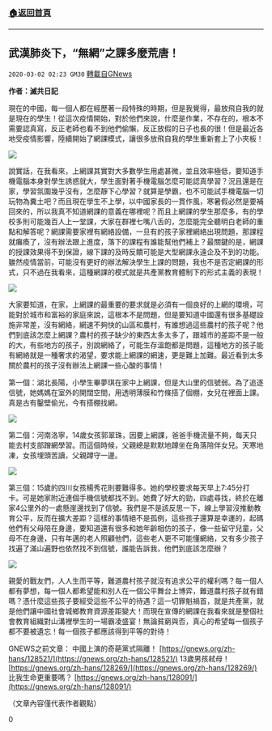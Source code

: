 ###  [:house:返回首頁](https://github.com/ourhimalayas/txt)
---

## 武漢肺炎下，“無網”之課多麼荒唐！
`2020-03-02 02:23 GM30` [轉載自GNews](https://gnews.org/zh-hant/129242/)

**作者：滅共日記**

現在的中國，每一個人都在經歷著一段特殊的時期，但是我覺得，最放飛自我的就是現在的學生！從這次疫情開始，對於他們來說，什麼是作業，不存在的，根本不需要認真寫，反正老師也看不到他們偷懶，反正放假的日子也長的很！但是最近各地受疫情影響，陸續開始了網課模式，讓很多放飛自我的學生重新套上了小夾板！

![](https://s3-ap-northeast-1.amazonaws.com/news.guo.offload.media/wp-content/uploads/2020/03/01210456/%E5%9B%BE%E7%89%871-6.png)

說實話，在我看來，上網課其實對大多數學生用處甚微，並且效率極低，要知道手機電腦本身對學生誘惑就大，學生面對著手機電腦怎麼可能認真學習？況且還是在家，學習氛圍幾乎沒有，怎麼靜下心學習？就算是學霸，也不可能試手機電腦一切玩物為糞土吧？而且現在學生不上學，以中國家長的一貫作風，寒暑假必然是要補回來的，所以我真不知道網課的意義在哪裡呢？而且上網課的學生那麼多，有的學校多則可能幾百人上一堂課，大家在群裡七嘴八舌的，怎麼能完全聽明白老師的重點和解答呢？網課需要家裡有網絡設備，一旦有的孩子家裡網絡出現問題，那課程就癱瘓了，沒有辦法跟上進度，落下的課程有誰能幫他們補上？最關鍵的是，網課的授課效果得不到保證，線下課的及時反饋可能是大型網課永遠企及不到的功能。雖然疫情當前，可能沒有更好的辦法解決學生上課的問題，我也不是否定網課的形式，只不過在我看來，這種網課的模式就是共產黨教育體制下的形式主義的表現！

![](https://s3-ap-northeast-1.amazonaws.com/news.guo.offload.media/wp-content/uploads/2020/03/01210534/%E5%9B%BE%E7%89%872-9.png)

大家要知道，在家，上網課的最重要的要求就是必須有一個良好的上網的環境，可能對於城市和富裕的家庭來說，這根本不是問題，但是要知道中國還有很多基礎設施非常差，沒有網絡，網速不夠快的山區和農村，有誰想過這些農村的孩子呢？他們到底該怎麼上網課？農村的孩子缺少的東西太多太多了，跟城市的差距不是一般的大，有些地方的孩子，別說網絡了，可能生存溫飽都是問題，這種地方的孩子能有網絡就是一種奢求的渴望，要求能上網課的網速，更是難上加難。最近看到太多關於農村的孩子沒有辦法上網課一些心酸的事情！

第一個：湖北長陽，小學生畢夢琪在家中上網課，但是大山里的信號弱。為了追逐信號，她媽媽在室外的開闊空間，用透明薄膜和竹條搭了個棚，女兒在裡面上課。真是古有鑿壁偷光，今有搭棚找網。

![](https://s3-ap-northeast-1.amazonaws.com/news.guo.offload.media/wp-content/uploads/2020/03/01210603/%E5%9B%BE%E7%89%873-4.png)

第二個：河南洛寧，14歲女孩郭翠珠，因要上網課，爸爸手機流量不夠，每天只能去村支部蹭網學習。而這個時候，父親總是默默地蹲坐在角落陪伴女兒。天寒地凍，女孩埋頭苦讀，父親蹲守一邊。

![](https://s3-ap-northeast-1.amazonaws.com/news.guo.offload.media/wp-content/uploads/2020/03/01210635/%E5%9B%BE%E7%89%874-3.png)

第三個：15歲的四川女孩楊秀花則要難得多。她的學校要求每天早上7:45分打卡。可是她家附近連個手機信號都找不到。她費了好大的勁，四處尋找，終於在離家4公里外的一處懸崖邊找到了信號。我們是不是該反思一下，線上學習沒推動教育公平，反而在擴大差距？這樣的事情絕不是孤例，這些孩子還算是幸運的，起碼他們有父母陪在身邊，要知道還有很多和她年齡相仿的孩子，像一些留守兒童，父母不在身邊，只有年邁的老人照顧他們，這些老人更不可能懂網絡，又有多少孩子找遍了滿山遍野也依然找不到信號，誰能告訴我，他們到底該怎麼辦？

![](https://s3-ap-northeast-1.amazonaws.com/news.guo.offload.media/wp-content/uploads/2020/03/01210704/%E5%9B%BE%E7%89%875-4.png)

親愛的戰友們，人人生而平等，難道農村孩子就沒有追求公平的權利嗎？每一個人都有夢想，每一個人都希望能和別人在一個公平舞台上博弈，難道農村孩子就有錯嗎？憑什麼這些孩子要經受這些不公平的待遇？這一切罪魁禍首，就是共產黨，就是他們讓中國社會城鄉教育資源差距變大！而現在宣傳的網課在我看來就是整個社會教育組織對山溝裡學生的一場霸凌盛宴！無論貧窮與否，真心的希望每一個孩子都不要被遺忘！每一個孩子都應該得到平等的對待！

GNEWS之前文章： 
中國上演的奇葩黨式隔離！ [https://gnews.org/zh-hans/128521/](https://gnews.org/zh-hans/128521/) 
 13歲男孩弒母！ [https://gnews.org/zh-hans/128269/](https://gnews.org/zh-hans/128269/) 
比我生命更重要嗎？ [https://gnews.org/zh-hans/128091/](https://gnews.org/zh-hans/128091/)

（文章內容僅代表作者觀點）

0
